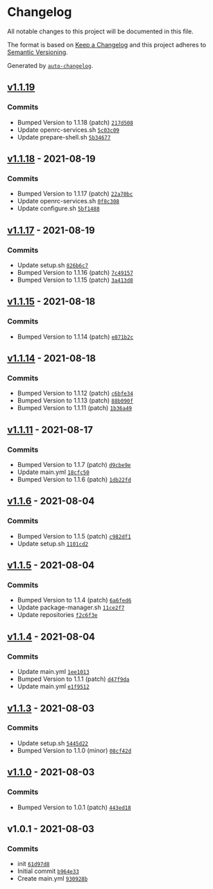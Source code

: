 # Changelog

All notable changes to this project will be documented in this file.

The format is based on [Keep a Changelog](https://keepachangelog.com/en/1.0.0/)
and this project adheres to [Semantic Versioning](https://semver.org/spec/v2.0.0.html).

Generated by [`auto-changelog`](https://github.com/CookPete/auto-changelog).

## [v1.1.19](https://github.com/PhotonOS/builder/compare/v1.1.18...v1.1.19)

### Commits

- Bumped Version to 1.1.18 (patch) [`217d508`](https://github.com/PhotonOS/builder/commit/217d5086eac29ec737bc98e27c6ad89405ee49cc)
- Update openrc-services.sh [`5c03c09`](https://github.com/PhotonOS/builder/commit/5c03c09edddae36af7f80c2b22a851afdaece2bd)
- Update prepare-shell.sh [`5b34677`](https://github.com/PhotonOS/builder/commit/5b346772cd57e69da1c31caacc8fa26ff7d776be)

## [v1.1.18](https://github.com/PhotonOS/builder/compare/v1.1.17...v1.1.18) - 2021-08-19

### Commits

- Bumped Version to 1.1.17 (patch) [`22a70bc`](https://github.com/PhotonOS/builder/commit/22a70bc1f308541767a20eb2300d272134e535fd)
- Update openrc-services.sh [`0f8c308`](https://github.com/PhotonOS/builder/commit/0f8c3085a69991b220789134a45eaed6b6b4a534)
- Update configure.sh [`5bf1488`](https://github.com/PhotonOS/builder/commit/5bf14886250d8fd643eae15b1c440085a9f583bc)

## [v1.1.17](https://github.com/PhotonOS/builder/compare/v1.1.15...v1.1.17) - 2021-08-19

### Commits

- Update setup.sh [`826b6c7`](https://github.com/PhotonOS/builder/commit/826b6c722d308cdce5261342ba39ac53e2965e46)
- Bumped Version to 1.1.16 (patch) [`7c49157`](https://github.com/PhotonOS/builder/commit/7c491572699b34668dffc1f0264d139594eedf7a)
- Bumped Version to 1.1.15 (patch) [`3a413d8`](https://github.com/PhotonOS/builder/commit/3a413d89feec20e426c45d7546392303755d3334)

## [v1.1.15](https://github.com/PhotonOS/builder/compare/v1.1.14...v1.1.15) - 2021-08-18

### Commits

- Bumped Version to 1.1.14 (patch) [`e871b2c`](https://github.com/PhotonOS/builder/commit/e871b2c69f95950e17abe2b6a025a51112593b77)

## [v1.1.14](https://github.com/PhotonOS/builder/compare/v1.1.11...v1.1.14) - 2021-08-18

### Commits

- Bumped Version to 1.1.12 (patch) [`c6bfe34`](https://github.com/PhotonOS/builder/commit/c6bfe340ae62b98c3d5d52f7841e2ad2f05e6184)
- Bumped Version to 1.1.13 (patch) [`88b090f`](https://github.com/PhotonOS/builder/commit/88b090f2928df6eba42d7972e94dfe60a26e4c4a)
- Bumped Version to 1.1.11 (patch) [`1b36a49`](https://github.com/PhotonOS/builder/commit/1b36a49b60795da6f00e269a39f54893d367cb92)

## [v1.1.11](https://github.com/PhotonOS/builder/compare/v1.1.6...v1.1.11) - 2021-08-17

### Commits

- Bumped Version to 1.1.7 (patch) [`d9cbe9e`](https://github.com/PhotonOS/builder/commit/d9cbe9e96840fae109bfab99aa36c3df031d7940)
- Update main.yml [`18cfc50`](https://github.com/PhotonOS/builder/commit/18cfc50d953722a9877133e4fe027e153e31d498)
- Bumped Version to 1.1.6 (patch) [`1db22fd`](https://github.com/PhotonOS/builder/commit/1db22fdd15041228605a350844080de0352e00be)

## [v1.1.6](https://github.com/PhotonOS/builder/compare/v1.1.5...v1.1.6) - 2021-08-04

### Commits

- Bumped Version to 1.1.5 (patch) [`c982df1`](https://github.com/PhotonOS/builder/commit/c982df1c72c9e3a3d88f9692a045df13c2bc0c6d)
- Update setup.sh [`1101cd2`](https://github.com/PhotonOS/builder/commit/1101cd21d17c0761b74f2d20737cb9307c7b705a)

## [v1.1.5](https://github.com/PhotonOS/builder/compare/v1.1.4...v1.1.5) - 2021-08-04

### Commits

- Bumped Version to 1.1.4 (patch) [`6a6fed6`](https://github.com/PhotonOS/builder/commit/6a6fed6b4533410900fb4aa62a71685218cd1c01)
- Update package-manager.sh [`11ce2f7`](https://github.com/PhotonOS/builder/commit/11ce2f7f18e9a7f62843c064117b7dbec4dc2434)
- Update repositories [`f2c6f3e`](https://github.com/PhotonOS/builder/commit/f2c6f3eb943680e5571f11d6e53de6e168802ff7)

## [v1.1.4](https://github.com/PhotonOS/builder/compare/v1.1.3...v1.1.4) - 2021-08-04

### Commits

- Update main.yml [`1ee1013`](https://github.com/PhotonOS/builder/commit/1ee10133c2582560c263835c8e7ccf0d5cbd2da1)
- Bumped Version to 1.1.1 (patch) [`d47f9da`](https://github.com/PhotonOS/builder/commit/d47f9da2d66b9e851b4db3aab1dd961227d35208)
- Update main.yml [`e1f9512`](https://github.com/PhotonOS/builder/commit/e1f95127e41dc8667e6b3c73af29eef96cee03f6)

## [v1.1.3](https://github.com/PhotonOS/builder/compare/v1.1.0...v1.1.3) - 2021-08-03

### Commits

- Update setup.sh [`5445d22`](https://github.com/PhotonOS/builder/commit/5445d22ac788eeef00167bc0c8ba1df199fbea13)
- Bumped Version to 1.1.0 (minor) [`08cf42d`](https://github.com/PhotonOS/builder/commit/08cf42da7b464d0b910b14fe1008afeb0da9a232)

## [v1.1.0](https://github.com/PhotonOS/builder/compare/v1.0.1...v1.1.0) - 2021-08-03

### Commits

- Bumped Version to 1.0.1 (patch) [`443ed18`](https://github.com/PhotonOS/builder/commit/443ed183ba15dd024a8c8c26dcc0f81462e6ca4b)

## v1.0.1 - 2021-08-03

### Commits

- init [`61d97d8`](https://github.com/PhotonOS/builder/commit/61d97d8645226e0b5fc223e05bc827dfabbe8ee6)
- Initial commit [`b964e33`](https://github.com/PhotonOS/builder/commit/b964e33bfc7a5b81bcc6b13c489ba6c1ca3d6c19)
- Create main.yml [`930928b`](https://github.com/PhotonOS/builder/commit/930928b14f3409329cebb5310bb1edc774390b59)
